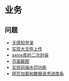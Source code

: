 # 业务

## 问题

- [无感知登录]()
- [实现大文件上传]()
- [axios库的二次封装]()
- [页面截图]()
- [实现前端水印功能]()
- [网页加载和数据请求进度条]()
